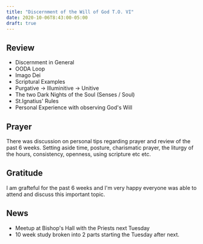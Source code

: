 ```yaml
---
title: "Discernment of the Will of God T.O. VI"
date: 2020-10-06T8:43:00-05:00
draft: true
---
```


## Review

- Discernment in General
- OODA Loop
- Imago Dei
- Scriptural Examples
- Purgative -> Illuminitive -> Unitive 
- The two Dark Nights of the Soul (Senses / Soul)
- St.Ignatius' Rules
- Personal Experience with observing God's Will

## Prayer

There was discussion on personal tips regarding prayer and review of the past 6 weeks. Setting aside time, posture, charismatic prayer, the liturgy of the hours, consistency, openness, using scripture etc etc.

## Gratitude 

I am grafteful for the past 6 weeks and I'm very happy everyone was able to attend and discuss this important topic.

## News

- Meetup at Bishop's Hall with the Priests next Tuesday
- 10 week study broken into 2 parts starting the Tuesday after next.
